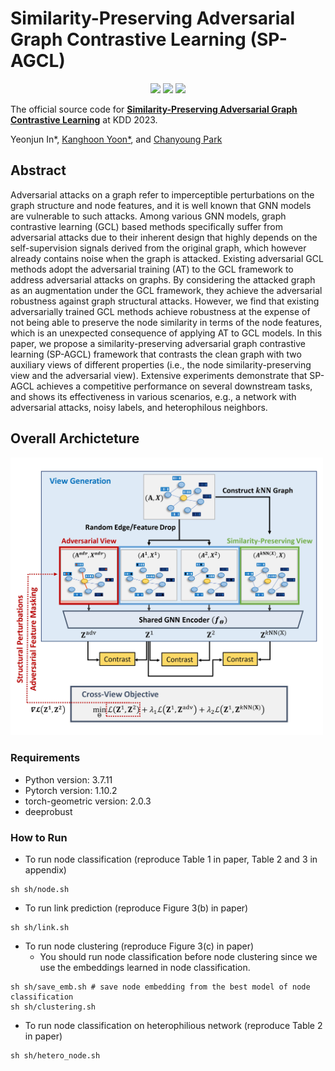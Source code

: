 # Similarity-Preserving Adversarial Graph Contrastive Learning (SP-AGCL)

<p align="center">   
    <a href="https://pytorch.org/" alt="PyTorch">
      <img src="https://img.shields.io/badge/PyTorch-%23EE4C2C.svg?e&logo=PyTorch&logoColor=white" /></a>
    <a href="https://kdd.org/kdd2023/" alt="Conference">
        <img src="https://img.shields.io/badge/KDD'23-brightgreen" /></a>
    <img src="https://img.shields.io/pypi/l/torch-rechub">
</p>

The official source code for [**Similarity-Preserving Adversarial Graph Contrastive Learning**]() at KDD 2023. 

Yeonjun In*, [Kanghoon Yoon*](https://kanghoonyoon.github.io/), and [Chanyoung Park](http://dsail.kaist.ac.kr/professor/)

## Abstract
Adversarial attacks on a graph refer to imperceptible perturbations on the graph structure and node features, and it is well known that GNN models are vulnerable to such attacks. Among various GNN models, graph contrastive learning (GCL) based methods specifically suffer from adversarial attacks due to their inherent design that highly depends on the self-supervision signals derived from the original graph, which however already contains noise when the graph is attacked. Existing adversarial GCL methods adopt the adversarial training (AT) to the GCL framework to address adversarial attacks on graphs. By considering the attacked graph as an augmentation under the GCL framework, they achieve the adversarial robustness against graph structural attacks. However, we find that existing adversarially trained GCL methods achieve robustness at the expense of not being able to preserve the node similarity in terms of the node features, which is an unexpected consequence of applying AT to GCL models. In this paper, we propose a similarity-preserving adversarial graph contrastive learning (SP-AGCL) framework that contrasts the clean graph with two auxiliary views of different properties (i.e., the node similarity-preserving view and the adversarial view). Extensive experiments demonstrate that SP-AGCL achieves a competitive performance on several downstream tasks, and shows its effectiveness in various scenarios, e.g., a network with adversarial attacks, noisy labels, and heterophilous neighbors.

## Overall Archicteture

<img src="figs/overall_architecure.jpg" width="500">



### Requirements
* Python version: 3.7.11
* Pytorch version: 1.10.2
* torch-geometric version: 2.0.3
* deeprobust

### How to Run
* To run node classification (reproduce Table 1 in paper, Table 2 and 3 in appendix)

```
sh sh/node.sh
```
* To run link prediction (reproduce Figure 3(b) in paper)

```
sh sh/link.sh
```
* To run node clustering (reproduce Figure 3(c) in paper)
    * You should run node classification before node clustering since we use the embeddings learned in node classification.

```
sh sh/save_emb.sh # save node embedding from the best model of node classification
sh sh/clustering.sh 
```
* To run node classification on heterophilious network (reproduce Table 2 in paper)

```
sh sh/hetero_node.sh
```

